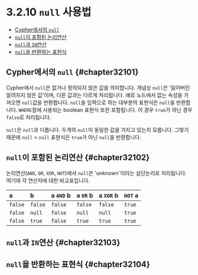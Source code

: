 # 3.2.10 `null` 사용법

* [Cypher에서의 `null`](#chapter32101)
* [`null`이 포함된 논리연산](#chapter32102)
* [`null`과 `IN`연산](#chapter32103)
* [`null`을 반환하는 표현식](#chapter32104)

## Cypher에서의 `null` {#chapter32101}

Cypher에서 `null`은 없거나 정의되지 않은 값을 의미합니다. 개념상 `null`은 '잃어버린 알려지지 않은 값'이며, 다른 값과는 다르게 처리됩니다. 예로 노드에서 없는 속성을 가져오면 `null`값을 반환합니다. `null`을 입력으로 하는 대부분의 표현식은 `null`을 반환합니다. `WHERE`절에 사용되는 boolean 표현식 또한 포함됩니다. 이 경우 `true`가 아닌 경우 `false`로 처리됩니다.

`null`은 `null`과 다릅니다. 두개의 `null`이 동일한 값을 가지고 있는지 모릅니다. 그렇기 때문에 `null` = `null` 표현식은 `true`가 아닌 `null`을 반환합니다.

## `null`이 포함된 논리연산 {#chapter32102}

논리연산(`AND`, `OR`, `XOR`, `NOT`)에서 `null`은 'unknown`이라는 삼단논리로 처리됩니다. 여기에 각 연산자에 대한 비교표입니다.

| a | b | a `AND` b | a `OR` b | a `XOR` b | `NOT` a |
| :--- | :--- | :--- | :--- | :--- | :--- |
| `false` | `false` | `false` | `false` | `false` | `true` |
| `false` | `null` | `false` | `null` | `null` | `true` |
| `false` | `true` | `false` | `true` | `true` | `true` |


## `null`과 `IN`연산 {#chapter32103}

## `null`을 반환하는 표현식 {#chapter32104}
